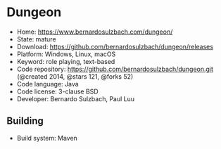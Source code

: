 # Dungeon

- Home: https://www.bernardosulzbach.com/dungeon/
- State: mature
- Download: https://github.com/bernardosulzbach/dungeon/releases
- Platform: Windows, Linux, macOS
- Keyword: role playing, text-based
- Code repository: https://github.com/bernardosulzbach/dungeon.git (@created 2014, @stars 121, @forks 52)
- Code language: Java
- Code license: 3-clause BSD
- Developer: Bernardo Sulzbach, Paul Luu

## Building

- Build system: Maven
